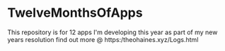 # TwelveMonthsOfApps
This repository is for 12 apps I'm developing this year as part of my new years resolution find out more @ https:/theohaines.xyz/Logs.html
